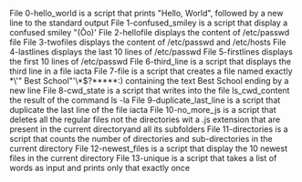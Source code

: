 File 0-hello_world is a script that prints "Hello, World", followed by a new line to the standard output
File 1-confused_smiley is a script that display a confused smiley "(Ôo)'
File 2-hellofile displays the content of /etc/passwd file
File 3-twofiles displays the content of /etc/passwd and /etc/hosts
File 4-lastlines displays the last 10 lines of /etc/passwd
File 5-firstlines displays  the first 10 lines of /etc/passwd
File 6-third_line is a script that displays the third line in a file iacta
File 7-file is a script that creates a file named exactly \*\\'" Best School"\'\\*$\?\*\*\*\*\*:) containing the text Best School ending by a new line
File 8-cwd_state is a script that writes into the file ls_cwd_content the result of the command ls -la
File 9-duplicate_last_line is a script that duplicate the last line of the file iacta
File 10-no_more_js is a script that deletes all the regular files not the directories wit a .js extension that are present in the current directoryand all its subfolders
File 11-directories is a script that counts the number of directories and sub-directories in the current directory
File 12-newest_files is a script that display the 10 newest files in the current directory
File 13-unique is a script that takes a list of words as input and prints only that exactly once          
